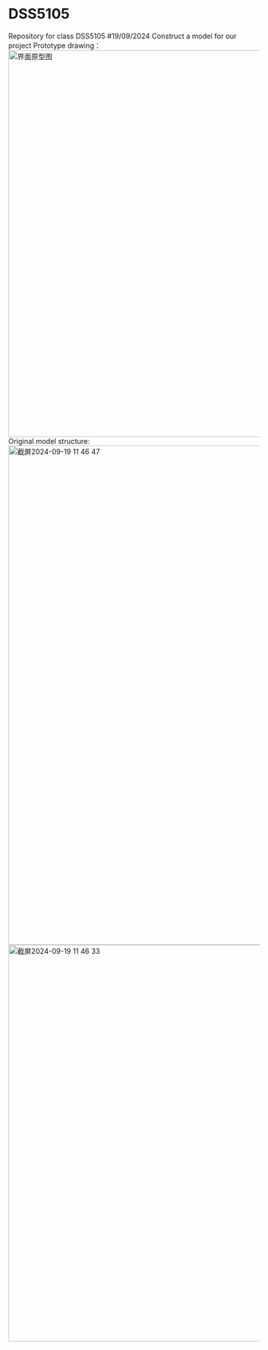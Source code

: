 # DSS5105
Repository for class DSS5105
#19/09/2024
Construct a model for our project
Prototype drawing：
<img width="775" alt="界面原型图" src="https://github.com/user-attachments/assets/4abb6f43-cbf1-4dcf-bae8-6f8ba310b8cf">
Original model structure:
<img width="1001" alt="截屏2024-09-19 11 46 47" src="https://github.com/user-attachments/assets/c3fc30db-4d72-4868-9c7e-f2835aa86a3d">
<img width="795" alt="截屏2024-09-19 11 46 33" src="https://github.com/user-attachments/assets/f7e4d40d-20fb-4266-9a25-88083eb5b99d">
